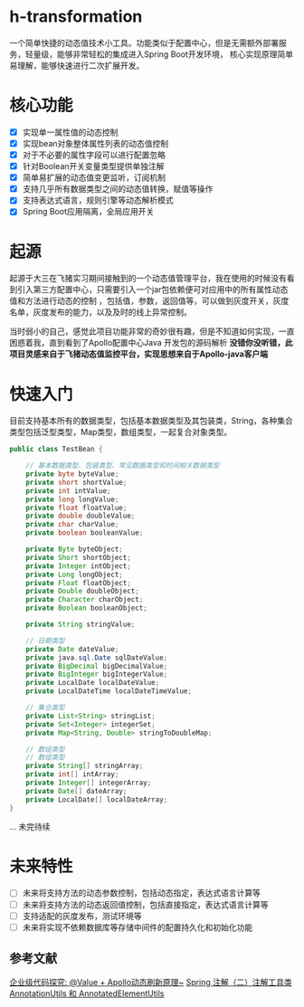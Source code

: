 # h-transformation
一个简单快捷的动态值技术小工具。功能类似于配置中心，但是无需额外部署服务，轻量级，能够非常轻松的集成进入Spring Boot开发环境，
核心实现原理简单易理解，能够快速进行二次扩展开发。

# 核心功能
- [x] 实现单一属性值的动态控制
- [x] 实现bean对象整体属性列表的动态值控制
- [x] 对于不必要的属性字段可以进行配置忽略
- [x] 针对Boolean开关变量类型提供单独注解
- [x] 简单易扩展的动态值变更监听，订阅机制
- [x] 支持几乎所有数据类型之间的动态值转换，赋值等操作
- [x] 支持表达式语言，规则引擎等动态解析模式
- [x] Spring Boot应用隔离，全局应用开关

# 起源
起源于大三在飞猪实习期间接触到的一个动态值管理平台，我在使用的时候没有看到引入第三方配置中心，只需要引入一个jar包依赖便可对应用中的所有属性动态值和方法进行动态的控制
，包括值，参数，返回值等，可以做到灰度开关，灰度名单，灰度发布的能力，以及及时的线上异常控制。

当时弱小的自己，感觉此项目功能非常的奇妙很有趣，但是不知道如何实现，一直困惑着我，直到看到了Apollo配置中心Java 开发包的源码解析
**没错你没听错，此项目灵感来自于飞猪动态值监控平台，实现思想来自于Apollo-java客户端**


# 快速入门
目前支持基本所有的数据类型，包括基本数据类型及其包装类，String，各种集合类型包括泛型类型，Map类型，数组类型，一起复合对象类型。
```java
public class TestBean {

    // 基本数据类型、包装类型、常见数据类型和时间相关数据类型
    private byte byteValue;
    private short shortValue;
    private int intValue;
    private long longValue;
    private float floatValue;
    private double doubleValue;
    private char charValue;
    private boolean booleanValue;

    private Byte byteObject;
    private Short shortObject;
    private Integer intObject;
    private Long longObject;
    private Float floatObject;
    private Double doubleObject;
    private Character charObject;
    private Boolean booleanObject;

    private String stringValue;

    // 日期类型
    private Date dateValue;
    private java.sql.Date sqlDateValue;
    private BigDecimal bigDecimalValue;
    private BigInteger bigIntegerValue;
    private LocalDate localDateValue;
    private LocalDateTime localDateTimeValue;

    // 集合类型
    private List<String> stringList;
    private Set<Integer> integerSet;
    private Map<String, Double> stringToDoubleMap;

    // 数组类型
    // 数组类型
    private String[] stringArray;
    private int[] intArray;
    private Integer[] integerArray;
    private Date[] dateArray;
    private LocalDate[] localDateArray;
}
```

... 未完待续

# 未来特性
- [ ] 未来将支持方法的动态参数控制，包括动态指定，表达式语言计算等
- [ ] 未来将支持方法的动态返回值控制，包括直接指定，表达式语言计算等
- [ ] 支持适配的灰度发布，测试环境等
- [ ] 未来将实现不依赖数据库等存储中间件的配置持久化和初始化功能

## 参考文献
[企业级代码探究: @Value + Apollo动态刷新原理~](https://juejin.cn/post/7246049169306173495)
[Spring 注解（二）注解工具类 AnnotationUtils 和 AnnotatedElementUtils](https://www.cnblogs.com/binarylei/p/10415585.html)